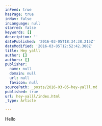 ```yaml
---
inFeed: true
hasPage: true
inNav: false
inLanguage: null
starred: false
keywords: []
description: ''
datePublished: '2016-03-05T18:34:38.215Z'
dateModified: '2016-03-05T12:52:42.308Z'
title: Hey yalll
author: []
authors: []
publisher:
  name: null
  domain: null
  url: null
  favicon: null
sourcePath: _posts/2016-03-05-hey-yalll.md
published: true
url: hey-yalll/index.html
_type: Article

---
```

Hello